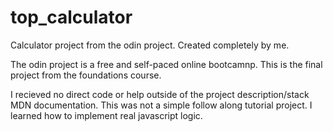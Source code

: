 # top_calculator
Calculator project from the odin project. Created completely by me. 

The odin project is a free and self-paced online bootcamnp. This is the final project from the foundations course. 

I recieved no direct code or help outside of the project description/stack MDN documentation. This was not a simple follow along tutorial project. I learned how to implement real javascript logic. 